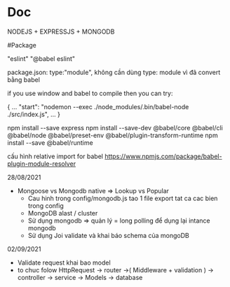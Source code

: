 # Doc
NODEJS  + EXPRESSJS + MONGODB

#Package

"eslint"
"@babel eslint"

package.json: type:"module", không cần dùng type: module vì đã convert bằng babel

if you use window and babel to compile then you can try:

{
  ...
  "start": "nodemon --exec ./node_modules/.bin/babel-node ./src/index.js",
  ...
}

npm install --save express
npm install --save-dev @babel/core @babel/cli @babel/node @babel/preset-env @babel/plugin-transform-runtime
npm install --save @babel/runtime

cấu hình relative import for babel
https://www.npmjs.com/package/babel-plugin-module-resolver
 

28/08/2021
- Mongoose vs Mongodb native => Lookup vs Popular 
  + Cau hinh trong config/mongodb.js
    tao 1 file export tat ca cac bien trong config
  + MongoDB alast / cluster 
  + Sử dụng mongodb => quản lý  = long polling để dụng lại intance mongodb
  + Sử dụng Joi validate và khai báo schema của mongoDB 

02/09/2021
- Validate request khai bao model 
- to chuc folow HttpRequest -> router ->( Middleware + validation ) -> controller -> service -> Models -> database



  